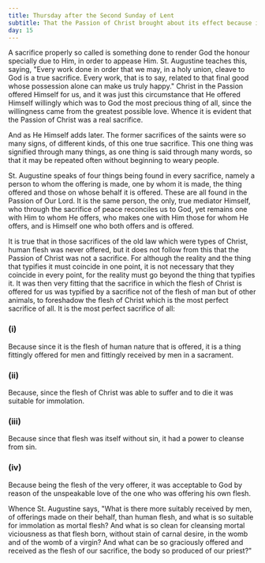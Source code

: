 ```yaml
---
title: Thursday after the Second Sunday of Lent
subtitle: That the Passion of Christ brought about its effect because it was a Sacrifice
day: 15
---
```


A sacrifice properly so called is something done to render God the honour specially due to Him, in order to appease Him. St. Augustine teaches this, saying, "Every work done in order that we may, in a holy union, cleave to God is a true sacrifice. Every work, that is to say, related to that final good whose possession alone can make us truly happy." Christ in the Passion offered Himself for us, and it was just this circumstance that He offered Himself willingly which was to God the most precious thing of all, since the willingness came from the greatest possible love. Whence it is evident that the Passion of Christ was a real sacrifice.

And as He Himself adds later. The former sacrifices of the saints were so many signs, of different kinds, of this one true sacrifice. This one thing was signified through many things, as one thing is said through many words, so that it may be repeated often without beginning to weary people.

St. Augustine speaks of four things being found in every sacrifice, namely a person to whom the offering is made, one by whom it is made, the thing offered and those on whose behalf it is offered. These are all found in the Passion of Our Lord. It is the same person, the only, true mediator Himself, who through the sacrifice of peace reconciles us to God, yet remains one with Him to whom He offers, who makes one with Him those for whom He offers, and is Himself one who both offers and is offered.

It is true that in those sacrifices of the old law which were types of Christ, human flesh was never offered, but it does not follow from this that the Passion of Christ was not a sacrifice. For although the reality and the thing that typifies it must coincide in one point, it is not necessary that they coincide in every point, for the reality must go beyond the thing that typifies it. It was then very fitting that the sacrifice in which the flesh of Christ is offered for us was typified by a sacrifice not of the flesh of man but of other animals, to foreshadow the flesh of Christ which is the most perfect sacrifice of all. It is the most perfect sacrifice of all:

### (i)

Because since it is the flesh of human nature that is offered, it is a thing fittingly offered for men and fittingly received by men in a sacrament.

### (ii)

Because, since the flesh of Christ was able to suffer and to die it was suitable for immolation.

### (iii)

Because since that flesh was itself without sin, it had a power to cleanse from sin.

### (iv)

Because being the flesh of the very offerer, it was acceptable to God by reason of the unspeakable love of the one who was offering his own flesh.

Whence St. Augustine says, "What is there more suitably received by men, of offerings made on their behalf, than human flesh, and what is so suitable for immolation as mortal flesh? And what is so clean for cleansing mortal viciousness as that flesh born, without stain of carnal desire, in the womb and of the womb of a virgin? And what can be so graciously offered and received as the flesh of our sacrifice, the body so produced of our priest?"
